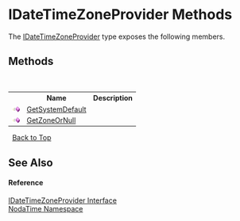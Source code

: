 # IDateTimeZoneProvider Methods
 

The <a href="T_NodaTime_IDateTimeZoneProvider">IDateTimeZoneProvider</a> type exposes the following members.


## Methods
&nbsp;<table><tr><th></th><th>Name</th><th>Description</th></tr><tr><td>![Public method](media/pubmethod.gif "Public method")</td><td><a href="M_NodaTime_IDateTimeZoneProvider_GetSystemDefault">GetSystemDefault</a></td><td /></tr><tr><td>![Public method](media/pubmethod.gif "Public method")</td><td><a href="M_NodaTime_IDateTimeZoneProvider_GetZoneOrNull">GetZoneOrNull</a></td><td /></tr></table>&nbsp;
<a href="#idatetimezoneprovider-methods">Back to Top</a>

## See Also


#### Reference
<a href="T_NodaTime_IDateTimeZoneProvider">IDateTimeZoneProvider Interface</a><br /><a href="N_NodaTime">NodaTime Namespace</a><br />